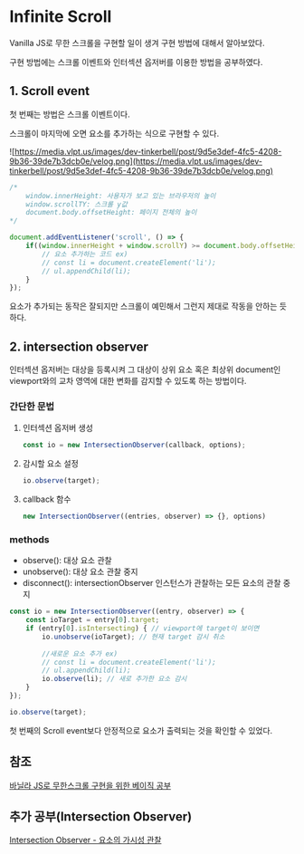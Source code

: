 # Infinite Scroll

Vanilla JS로 무한 스크롤을 구현할 일이 생겨 구현 방법에 대해서 알아보았다.

구현 방법에는 스크롤 이벤트와 인터섹션 옵저버를 이용한 방법을 공부하였다.

## 1. Scroll event

첫 번째는 방법은 스크롤 이벤트이다.

스크롤이 마지막에 오면 요소를 추가하는 식으로 구현할 수 있다.

![https://media.vlpt.us/images/dev-tinkerbell/post/9d5e3def-4fc5-4208-9b36-39de7b3dcb0e/velog.png](https://media.vlpt.us/images/dev-tinkerbell/post/9d5e3def-4fc5-4208-9b36-39de7b3dcb0e/velog.png)

```jsx
/*
	window.innerHeight: 사용자가 보고 있는 브라우저의 높이
	window.scrollTY: 스크롤 y값
	document.body.offsetHeight: 페이지 전체의 높이
*/

document.addEventListener('scroll', () => {
	if((window.innerHeight + window.scrollY) >= document.body.offsetHeight) {
		// 요소 추가하는 코드 ex)
		// const li = document.createElement('li');
		// ul.appendChild(li);
	}
});
```

요소가 추가되는 동작은 잘되지만 스크롤이 예민해서 그런지 제대로 작동을 안하는 듯 하다.

## 2. intersection observer

인터섹션 옵저버는 대상을 등록시켜 그 대상이 상위 요소 혹은 최상위 document인 viewport와의 교차 영역에 대한 변화를 감지할 수 있도록 하는 방법이다.

### 간단한 문법

1. 인터섹션 옵저버 생성
    
    ```jsx
    const io = new IntersectionObserver(callback, options);
    ```
    
2. 감시할 요소 설정
    
    ```jsx
    io.observe(target);
    ```
    
3. callback 함수
    
    ```jsx
    new IntersectionObserver((entries, observer) => {}, options)
    ```
    

### methods

- observe(): 대상 요소 관찰
- unobserve(): 대상 요소 관찰 중지
- disconnect(): intersectionObserver 인스턴스가 관찰하는 모든 요소의 관찰 중지

```jsx
const io = new IntersectionObserver((entry, observer) => {
	const ioTarget = entry[0].target;
	if (entry[0].isIntersecting) { // viewport에 target이 보이면
		io.unobserve(ioTarget); // 현재 target 감시 취소
		
		//새로운 요소 추가 ex)
		// const li = document.createElement('li');
		// ul.appendChild(li); 
		io.observe(li); // 새로 추가한 요소 감시
	}
});

io.observe(target);
```

첫 번째의 Scroll event보다 안정적으로 요소가 출력되는 것을 확인할 수 있었다. 

## 참조

[바닐라 JS로 무한스크롤 구현을 위한 베이직 공부](https://velog.io/@dev-tinkerbell/%EB%AC%B4%ED%95%9C%EC%8A%A4%ED%81%AC%EB%A1%A4-%EA%B5%AC%ED%98%84%EB%B0%A9%EB%B2%95)

## 추가 공부(Intersection Observer)

[Intersection Observer - 요소의 가시성 관찰](https://heropy.blog/2019/10/27/intersection-observer/)
